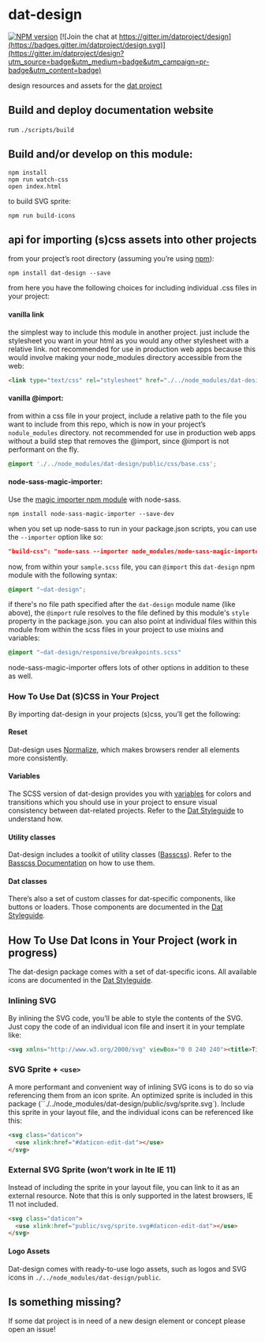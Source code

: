 # dat-design

[![NPM version][npm-image]][npm-url]
[![Join the chat at https://gitter.im/datproject/design](https://badges.gitter.im/datproject/design.svg)](https://gitter.im/datproject/design?utm_source=badge&utm_medium=badge&utm_campaign=pr-badge&utm_content=badge)

design resources and assets for the [dat project](http://dat-data.com)

## Build and deploy documentation website

run `./scripts/build`

## Build and/or develop on this module:

```shell
npm install
npm run watch-css
open index.html
```

to build SVG sprite:

```shell
npm run build-icons
```

## <a name="dat-design-api"></a>api for importing (s)css assets into other projects
from your project’s root directory (assuming you’re using [npm](http://npmjs.com)):

```shell
npm install dat-design --save
```

from here you have the following choices for including individual .css files in your project:

#### vanilla link
the simplest way to include this module in another project. just include the stylesheet you want in your html as you would any other stylesheet with a relative link. not recommended for use in production web apps because this would involve making your node_modules directory accessible from the web:

```html
<link type="text/css" rel="stylesheet" href="./../node_modules/dat-design/css/base.css">
```

#### vanilla @import:
from within a css file in your project, include a relative path to the file you want to include from this repo, which is now in your project’s `nodule_modules` directory. not recommended for use in production web apps without a build step that removes the @import, since @import is not performant on the fly.

```css
@import './../node_modules/dat-design/public/css/base.css';
```

#### node-sass-magic-importer:
Use the [magic importer npm module](https://www.npmjs.com/package/node-sass-magic-importer) with node-sass.

```shell
npm install node-sass-magic-importer --save-dev
```

when you set up node-sass to run in your package.json scripts, you can use the `--importer` option like so:

```json
"build-css": "node-sass --importer node_modules/node-sass-magic-importer src/scss/sample.scss public/css/sample.css"
```

now, from within your `sample.scss` file, you can `@import` this `dat-design` npm module with the following syntax:

```scss
@import "~dat-design";
```

if there's no file path specified after the `dat-design` module name (like above), the `@import` rule resolves to the file defined by this module's `style` property in the package.json. you can also point at individual files within this module from within the scss files in your project to use mixins and variables:

```scss
@import "~dat-design/responsive/breakpoints.scss"
```

node-sass-magic-importer offers lots of other options in addition to these as well.

### How To Use Dat (S)CSS in Your Project

By importing dat-design in your projects (s)css, you’ll get the following:

#### Reset

Dat-design uses [Normalize](https://necolas.github.io/normalize.css/), which makes browsers render all elements more consistently.

#### Variables

The SCSS version of dat-design provides you with [variables](https://github.com/datproject/design/tree/master/scss/variables) for colors and transitions which you should use in your project to ensure visual consistency between dat-related projects. Refer to the [Dat Styleguide](http://datproject.github.io/design/) to understand how.

#### Utility classes

Dat-design includes a toolkit of utility classes ([Basscss](https://github.com/basscss/basscss)). Refer to the [Basscss Documentation](http://www.basscss.com/) on how to use them.

#### Dat classes

There’s also a set of custom classes for dat-specific components, like buttons or loaders. Those components are documented in the [Dat Styleguide](http://datproject.github.io/design/).

## How To Use Dat Icons in Your Project (work in progress)

The dat-design package comes with a set of dat-specific icons. All available icons are documented in the [Dat Styleguide](http://datproject.github.io/design/).

### Inlining SVG

By inlining the SVG code, you’ll be able to style the contents of the SVG. Just copy the code of an individual icon file and insert it in your template like:

```html
<svg xmlns="http://www.w3.org/2000/svg" viewBox="0 0 240 240"><title>Title of this svg</title><path d="M76 120a12 12 0 0 0 12 12h64a12 12 0 0 0 0-24H88a12 12 0 0 0-12 12z"/><path d="M35 120a35 35 0 0 1 35-35h38V65H70a55 55 0 0 0 0 110h38v-20H70a35 35 0 0 1-35-35zm135-55h-38v20h38a35 35 0 1 1 0 70h-38v20h38a55 55 0 0 0 0-110z"/></svg>
```

### SVG Sprite + `<use>`
A more performant and convenient way of inlining SVG icons is to do so via referencing them from an icon sprite. An optimized sprite is included in this package (``./../node_modules/dat-design/public/svg/sprite.svg`). Include this sprite in your layout file, and the individual icons can be referenced like this:

```html
<svg class="daticon">
  <use xlink:href="#daticon-edit-dat"></use>
</svg>
```

### External SVG Sprite (won’t work in lte IE 11)
Instead of including the sprite in your layout file, you can link to it as an external resource. Note that this is only supported in the latest browsers, IE 11 not included.

```html
<svg class="daticon">
  <use xlink:href="public/svg/sprite.svg#daticon-edit-dat"></use>
</svg>
```

#### Logo Assets

Dat-design comes with ready-to-use logo assets, such as logos and SVG icons in `./../node_modules/dat-design/public`.

## Is something missing?

If some dat project is in need of a new design element or concept please open an issue!


[npm-image]: https://img.shields.io/npm/v/dat-design.svg?style=flat-square
[npm-url]: https://npmjs.org/package/dat-design
